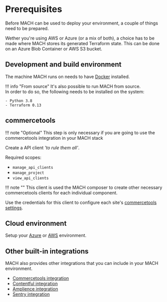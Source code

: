 # Prerequisites

Before MACH can be used to deploy your environment, a couple of things need to be prepared.

Wether you're using AWS or Azure (or a mix of both), a choice has to be made where MACH stores its generated Terraform state. This can be done on an Azure Blob Container or AWS S3 bucket.

## Development and build environment

The machine MACH runs on needs to have [Docker](https://www.docker.com) installed.

!!! info  "From source"
    It's also possible to run MACH from source.<br>
    In order to do so, the following needs to be installed on the system:

    - Python 3.8
    - Terraform 0.13

## commercetools

!!! note "Optional"
    This step is only necessary if you are going to use the commercetools integration in your MACH stack

Create a API client *'to rule them all'*.

Required scopes:

- `manage_api_clients`
- `manage_project`
- `view_api_clients`

!!! note ""
    This client is used the MACH composer to create other necessary commercetools clients for each individual component.

Use the credentials for this client to configure each site's [commercetools settings](../syntax/sites.md#commercetools).

## Cloud environment

Setup your [Azure](./azure.md) or [AWS](./aws.md) environment.

## Other built-in integrations

MACH also provides other integrations that you can include in your MACH environment.

- [Commercetools integration](../integrations/commercetools.md)
- [Contentful integration](../integrations/contentful.md)
- [Amplience integration](../integrations/amplience.md)
- [Sentry integration](../integrations/sentry.md)